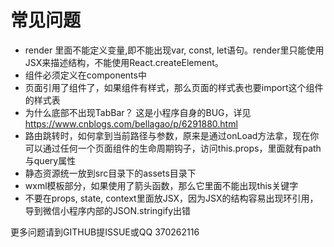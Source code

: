 # 常见问题

* render 里面不能定义变量,即不能出现var, const, let语句。render里只能使用JSX来描述结构，不能使用React.createElement。
* 组件必须定义在components中
* 页面引用了组件了，如果组件有样式，那么页面的样式表也要import这个组件的样式表
* 为什么底部不出现TabBar？ 这是小程序自身的BUG，详见 https://www.cnblogs.com/bellagao/p/6291880.html
* 路由跳转时，如何拿到当前路径与参数，原来是通过onLoad方法拿，现在你可以通过任何一个页面组件的生命周期钩子，访问this.props，里面就有path与query属性
* 静态资源统一放到src目录下的assets目录下
* wxml模板部分，如果使用了箭头函数，那么它里面不能出现this关键字
* 不要在props, state, context里面放JSX，因为JSX的结构容易出现环引用，导到微信小程序内部的JSON.stringify出错

更多问题请到GITHUB提ISSUE或QQ 370262116